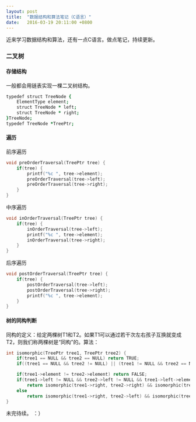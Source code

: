 ```yaml
---
layout: post
title:  "数据结构和算法笔记（C语言）"
date:   2016-03-19 20:11:00 +0800
---
```


近来学习数据结构和算法，还有一点C语言。做点笔记，持续更新。

### 二叉树

#### 存储结构

一般都会用链表实现一棵二叉树结构。

~~~ coffee
typedef struct TreeNode {
    ElementType element;
    struct TreeNode * left;
    struct TreeNode * right;
}TreeNode;
typedef TreeNode *TreePtr;
~~~

#### 遍历

前序遍历

~~~ C
void preOrderTraversal(TreePtr tree) {
    if(tree) {
        printf("%c ", tree->element);
        preOrderTraversal(tree->left);
        preOrderTraversal(tree->right);
    }
}
~~~

中序遍历

~~~ C
void inOrderTraversal(TreePtr tree) {
    if(tree) {
        inOrderTraversal(tree->left);
        printf("%c ", tree->element);
        inOrderTraversal(tree->right);
    }
}
~~~

后序遍历

~~~ C
void postOrderTraversal(TreePtr tree) {
    if(tree) {
        postOrderTraversal(tree->left);
        postOrderTraversal(tree->right);
        printf("%c ", tree->element);
    }
}
~~~

#### 树的同构判断

同构的定义：给定两棵树T1和T2。如果T1可以通过若干次左右孩子互换就变成T2，则我们称两棵树是“同构”的。算法：

~~~ C
int isomorphic(TreePtr tree1, TreePtr tree2) {
    if(tree1 == NULL && tree2 == NULL) return TRUE;
    if((tree1 == NULL && tree2 != NULL) || (tree1 != NULL && tree2 == NULL)) return FALSE;

    if(tree1->element != tree2->element) return FALSE;
    if(tree1->left != NULL && tree2->left != NULL && tree1->left->element == tree2->left->element)
        return isomorphic(tree1->right, tree2->right) && isomorphic(tree1->left, tree2->left);
    else
        return isomorphic(tree1->right, tree2->left) && isomorphic(tree1->left, tree2->right);
}
~~~

未完待续。 ：）
